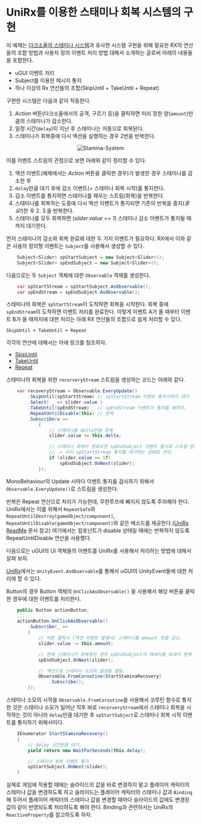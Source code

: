 
UniRx를 이용한 스태미나 회복 시스템의 구현
==========================================

이 예제는 [다크소울의 스태미나 시스템](http://darksouls.wiki.fextralife.com/Stamina)과 유사한 시스템 구현을 위해 필요한 RX의 연산들의 조합 방법과 사용자 정의 이벤트 처리 방법 대해서 소개하는 글로써 아래의 내용들을 포함한다. 

* uGUI 이벤트 처리
* Subject를 이용한 메시지 통지
* 하나 이상의 Rx 연산들의 조합(SkipUntil + TakeUntil + Repeat)


구현한 시스템은 다음과 같이 작동한다. 

1. *Action* 버튼(다크소울에서의 공격, 구르기 등)을 클릭하면 미리 정한 양(`amount`)만큼의 스태미나가 감소한다. 
2. 일정 시간(`delay`)이 지난 후 스태미나는 자동으로 회복된다.
3. 스태미나가 회복중에 다시 액션을 실행하는 경우 2번을 반복한다.


<p align="center">
  <img src="https://github.com/kimsama/Unity-RxSamples/blob/master/Assets/Samples/uGUI/stamina-system.gif?raw=true" alt="Stamina-System"/>
</p>


이를 이벤트 스트림의 관점으로 보면 아래와 같이 정리할 수 있다. 

1. 액션 이벤트(예제에서는 *Action* 버튼을 클릭한 경우)가 발생한 경우 스태미나를 감소한 후
2. `delay`만큼 대기 후에 감소 이벤트(= 스태미나 회복 시작)를 통지한다. 
3. 감소 이벤트를 통지하면 스태미나를 채우는 스트림(회복)을 반복한다. 
4. 스태미나를 회복하는 도중에 다시 액션 이벤트가 통지되면 기존의 반복을 중지(*중요!*)한 후 2. 3.을 반복한다.
5. 스태미나를 모두 회복하면 (*slider.value == 1*) 스태미나 감소 이벤트가 통지될 때까지 대기한다.

먼저 스태미나의 감소와 회복 완료에 대한 두 가지 이벤트가 필요하다. RX에서 이와 같은 사용자 정의형 이벤트는 `Subject`를 사용해서 생성할 수 있다. 

``` csharp 
    Subject<Slider> spStartSubject = new Subject<Slider>();
    Subject<Slider> spEndSubject = new Subject<Slider>();
```

다음으로는 두 `Subject` 객체에 대한 `Observable` 객체를 생성한다. 

``` csharp
    var spStartStream = spStartSubject.AsObservable();
    var spEndStream = spEndSubject.AsObservable();
```

스태미나의 회복은 `spStartStream`이 도착하면 회복을 시작한다. 회복 중에 `spEndStream`이 도착하면 이벤트 처리를 완료한다. 이렇게 이벤트 A가 올 때부터 이벤트 B가 올 때까지에 대한 처리는 아래 RX 연산들의 조합으로 쉽게 처리할 수 있다. 


`SkipUntil + TakeUntil + Repeat`

각각의 연산에 대해서는 아래 링크를 참조하자.
* [SkipUntil](http://reactivex.io/documentation/operators/skipuntil.html)
* [TakeUntil](http://reactivex.io/documentation/operators/takeuntil.html)
* [Repeat](http://reactivex.io/documentation/operators/repeat.html)


스태미나의 회복을 위한 `recorveryStream` 스트림을 생성하는 코드는 아래와 같다. 

``` csharp
    var recoveryStream = Observable.EveryUpdate()
        .SkipUntil(spStartStream) // spStartStream 이벤트 통지시까지 대기
        .Select( _ => slider.value )
        .TakeUntil(spEndStream)   // spEndStream 이벤트가 통지될 때까지,
        .RepeatUntilDisable(this) // 반복
        .Subscribe(v =>
            {
                // 스태미나를 delta만큼 회복
                slider.value += this.delta;

                // 스태미나 회복이 완료되면 spEndSubject 이벤트 통지로 스트림 완료.
                // -> 다시 spStartStream 통지를 대기하는 상태로 전이.
                if (slider.value >= 1f)
                    spEndSubject.OnNext(slider); 
            });
```

MonoBehaviour의 Update 시마다 이벤트 통지를 검사하기 위해서 `Observable.EveryUpdate()`로 스트림을 생성한다. 

반복은 Repeat 연산으로 처리가 가능한데, 무한루프에 빠지지 않도록 주의해야 한다. UniRx에서는 이를 위해서 `RepeatSafe`와 `RepeatUntilDestroy(gameObject/component)`, `RepeatUntilDisable(gameObject/component)`와 같은 메소드를 제공한다.([UniRx ReadMe](https://github.com/neuecc/UniRx/blob/master/README.md) 문서 참고) 여기에서는 컴포넌트가 disable 상태일 때에는 반복하지 않도록 RepeatUntilDisable 연산을 사용했다.

다음으로는 uGUI의 UI 객체들의 이벤트를 UniRx를 사용해서 처리하는 방법에 대해서 살펴 보자. 

[UniRx](https://github.com/neuecc/UniRx)에서는 `UnityEvent.AsObservable`를 통해서 uGUI의 UnityEvent들에 대한 처리에 할 수 있다. 

Button의 경우 Button 객체의 `OnClickAsObservable()` 을 사용해서 해당 버튼을 클릭한 경우에 대한 이벤트를 처리한다.

``` csharp
    public Button actionButton;
    ...
    actionButton.OnClickAsObservable()
        .Subscribe(_ =>
        {
            // 버튼 클릭시 (액션 이벤트 발생시) 스태미나를 amount 만큼 감소.
            slider.value -= this.amount;

            // 현재 스태미나가 회복중인 경우 spEndSubject의 메세지를 보내서 현재 회복중(repeat)인 상태를 중지하도록 한다.
            spEndSubject.OnNext(slider);

            // 액션으로 스테미너 소모의 발생을 알림.
            Observable.FromCoroutine(StartStaminaRecovery)
                .Subscribe();            
        });

```

스태미나 소모의 시작을 `Observable.FromCoroutine`을 사용해서 코루틴 함수로 통지한 것은 스태미나 소모가 일어난 직후 바로 `recorveryStream`에서 스태미나 회복을 시작하는 것이 아니라 `delay`만큼 대기한 후 `spStartSubject`로 스태미나 회복 시작 이벤트를 통지하기 위해서이다. 

```csharp
    IEnumerator StartStaminaRecovery()
    {
        // delay 시간만큼 대기.
        yield return new WaitForSeconds(this.delay);

        // 스태미너 회복 이벤트 통지
        spStartSubject.OnNext(slider);
    }
```

실제로 게임에 적용할 때에는 슬라이드의 값을 바로 변경하지 말고 플레이어 캐릭터의 스태미나 값을 변경하도록 하고 슬라이드는 플레이어 캐릭터의 스태미나 값과 `Binding`해 두어서 플레이어 캐릭터의 스태미나 값을 변경할 때마다 슬라이드의 값에도 변경된 값이 같이 반영되도록 처리하도록 해야 한다. Binding과 관련하서는 UniRx의 `ReactiveProperty`를 참고하도록 하자. 



